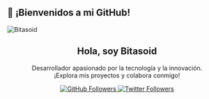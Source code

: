 

<!--
**bitasoid/BitasoiD** is a ✨ _special_ ✨ repository because its `README.md` (this file) appears on your GitHub profile.

Here are some ideas to get you started:

- 🔭 I’m currently working on ...
- 🌱 I’m currently learning ...
- 👯 I’m looking to collaborate on ...
- 🤔 I’m looking for help with ...
- 💬 Ask me about ...
- 📫 How to reach me: ...
- 😄 Pronouns: ...
- ⚡ Fun fact: ...
-->
## 👋 ¡Bienvenidos a mi GitHub!
![Bitasoid](https://via.placeholder.com/600x200.png?text=Bitasoid)

<div align="center">
    <h2>Hola, soy Bitasoid</h2>
    <p>
        Desarrollador apasionado por la tecnología y la innovación.
        <br>
        ¡Explora mis proyectos y colabora conmigo!
    </p>
    <a href="https://github.com/bitasoid" target="_blank">
        <img src="https://img.shields.io/github/followers/bitasoid?label=Follow&style=social" alt="GitHub Followers">
    </a>
    <a href="https://twitter.com/bitasoid" target="_blank">
        <img src="https://img.shields.io/twitter/follow/bitasoid?label=Follow&style=social" alt="Twitter Followers">
    </a>
</div>
